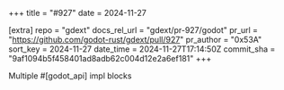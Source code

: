 +++
title = "#927"
date = 2024-11-27

[extra]
repo = "gdext"
docs_rel_url = "gdext/pr-927/godot"
pr_url = "https://github.com/godot-rust/gdext/pull/927"
pr_author = "0x53A"
sort_key = 2024-11-27
date_time = 2024-11-27T17:14:50Z
commit_sha = "9af1094b5f458401ad8adb62c004d12e2a6ef181"
+++

Multiple #[godot_api] impl blocks
